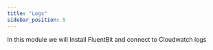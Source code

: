 ```yaml
---
title: "Logs"
sidebar_position: 5
---
```


In this module we will Install FluentBit and connect to Cloudwatch logs

